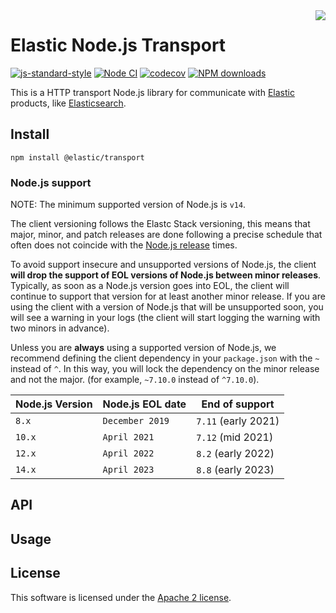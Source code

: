 <img align="right" width="auto" height="auto" src="https://www.elastic.co/static-res/images/elastic-logo-200.png">

# Elastic Node.js Transport

[![js-standard-style](https://img.shields.io/badge/code%20style-standard-brightgreen.svg?style=flat)](http://standardjs.com/) [![Node CI](https://github.com/elastic/elastic-transport-js/actions/workflows/nodejs.yml/badge.svg)](https://github.com/elastic/elastic-transport-js/actions/workflows/nodejs.yml) [![codecov](https://codecov.io/gh/elastic/elastic-transport-js/branch/master/graph/badge.svg?token=4CU5AeB3FW)](https://codecov.io/gh/elastic/elastic-transport-js) [![NPM downloads](https://img.shields.io/npm/dm/@elastic/transport.svg?style=flat)](https://www.npmjs.com/package/@elastic/transport)

This is a HTTP transport Node.js library for communicate with [Elastic](http://elastic.co/) products,
like [Elasticsearch](https://github.com/elastic/elasticsearch).

## Install
```
npm install @elastic/transport
```

### Node.js support

NOTE: The minimum supported version of Node.js is `v14`.

The client versioning follows the Elastc Stack versioning, this means that
major, minor, and patch releases are done following a precise schedule that
often does not coincide with the [Node.js release](https://nodejs.org/en/about/releases/) times.

To avoid support insecure and unsupported versions of Node.js, the
client **will drop the support of EOL versions of Node.js between minor releases**.
Typically, as soon as a Node.js version goes into EOL, the client will continue
to support that version for at least another minor release. If you are using the client
with a version of Node.js that will be unsupported soon, you will see a warning
in your logs (the client will start logging the warning with two minors in advance).

Unless you are **always** using a supported version of Node.js, 
we recommend defining the client dependency in your
`package.json` with the `~` instead of `^`. In this way, you will lock the
dependency on the minor release and not the major. (for example, `~7.10.0` instead
of `^7.10.0`).

| Node.js Version | Node.js EOL date | End of support         |
| --------------- |------------------| ---------------------- |
| `8.x`           | `December 2019`  | `7.11` (early 2021)    |       
| `10.x`          | `April 2021`     | `7.12` (mid 2021)      |
| `12.x`          | `April 2022`     | `8.2` (early 2022)     |
| `14.x`          | `April 2023`     | `8.8` (early 2023)     | 

## API

## Usage

## License

This software is licensed under the [Apache 2 license](./LICENSE).
